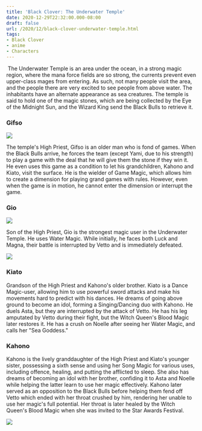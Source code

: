 ```yaml
---
title: 'Black Clover: The Underwater Temple'
date: 2020-12-29T22:32:00.000-08:00
draft: false
url: /2020/12/black-clover-underwater-temple.html
tags: 
- Black Clover
- anime
- Characters
---
```


 The Underwater Temple is an area under the ocean, in a strong magic region, where the mana force fields are so strong, the currents prevent even upper-class mages from entering. As such, not many people visit the area, and the people there are very excited to see people from above water. The inhabitants have an alternate appearance as sea creatures. The temple is said to hold one of the magic stones, which are being collected by the Eye of the Midnight Sun, and the Wizard King send the Black Bulls to retrieve it.

### Gifso

[![](https://lh3.googleusercontent.com/-rFQgNJ-C0jg/X-wef3VWNjI/AAAAAAAABEU/HGAioIA_C4kVs9kXYxJIXA8eFE3iWsE3ACLcBGAsYHQ/w513-h288/image.png)](https://lh3.googleusercontent.com/-rFQgNJ-C0jg/X-wef3VWNjI/AAAAAAAABEU/HGAioIA_C4kVs9kXYxJIXA8eFE3iWsE3ACLcBGAsYHQ/image.png)

  
  

The temple's High Priest, Gifso is an older man who is fond of games. When the Black Bulls arrive, he forces the team (except Yami, due to his strength) to play a game with the deal that he will give them the stone if they win it. He even uses this game as a condition to let his grandchildren, Kahono and Kiato, visit the surface. He is the wielder of Game Magic, which allows him to create a dimension for playing grand games with rules. However, even when the game is in motion, he cannot enter the dimension or interrupt the game.

### Gio

[![](https://lh3.googleusercontent.com/-axTXtkaK3rU/X-wem2QCHXI/AAAAAAAABEY/Yn1WYTPTL1oPDJaXFW0XEboB02WTKoasACLcBGAsYHQ/w391-h391/image.png)](https://lh3.googleusercontent.com/-axTXtkaK3rU/X-wem2QCHXI/AAAAAAAABEY/Yn1WYTPTL1oPDJaXFW0XEboB02WTKoasACLcBGAsYHQ/image.png)

  
  

Son of the High Priest, Gio is the strongest magic user in the Underwater Temple. He uses Water Magic. While initially, he faces both Luck and Magna, their battle is interrupted by Vetto and is immediately defeated.

[![](https://lh3.googleusercontent.com/-mup5KVbrD0M/X-wevowzVmI/AAAAAAAABEg/cQzVEl3829krRGwwOgxHjJFPbcE-pKe_gCLcBGAsYHQ/w463-h403/image.png)](https://lh3.googleusercontent.com/-mup5KVbrD0M/X-wevowzVmI/AAAAAAAABEg/cQzVEl3829krRGwwOgxHjJFPbcE-pKe_gCLcBGAsYHQ/image.png)

  
  

### Kiato

Grandson of the High Priest and Kahono's older brother. Kiato is a Dance Magic-user, allowing him to use powerful sword attacks and make his movements hard to predict with his dances. He dreams of going above ground to become an idol, forming a Singing/Dancing duo with Kahono. He duels Asta, but they are interrupted by the attack of Vetto. He has his leg amputated by Vetto during their fight, but the Witch Queen's Blood Magic later restores it. He has a crush on Noelle after seeing her Water Magic, and calls her "Sea Goddess."

### Kahono

Kahono is the lively granddaughter of the High Priest and Kiato's younger sister, possessing a sixth sense and using her Song Magic for various uses, including offence, healing, and putting the afflicted to sleep. She also has dreams of becoming an idol with her brother, confiding it to Asta and Noelle while helping the latter learn to use her magic effectively. Kahono later served as an opposition to the Black Bulls before helping them fend off Vetto which ended with her throat crushed by him, rendering her unable to use her magic's full potential. Her throat is later healed by the Witch Queen's Blood Magic when she was invited to the Star Awards Festival.

[![](https://lh3.googleusercontent.com/-Qh1MvkvYa7Y/X-we0bwv8KI/AAAAAAAABEk/IbxAxfooRRcb96Sy_vTBF2ecoRlTMgLaACLcBGAsYHQ/image.png)](https://lh3.googleusercontent.com/-Qh1MvkvYa7Y/X-we0bwv8KI/AAAAAAAABEk/IbxAxfooRRcb96Sy_vTBF2ecoRlTMgLaACLcBGAsYHQ/image.png)